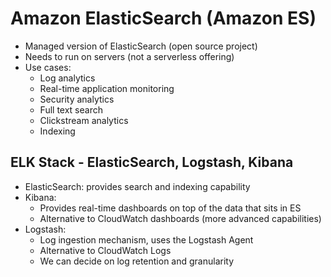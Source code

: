 # Amazon ElasticSearch (Amazon ES)

- Managed version of ElasticSearch (open source project)
- Needs to run on servers (not a serverless offering)
- Use cases:
    - Log analytics
    - Real-time application monitoring
    - Security analytics
    - Full text search
    - Clickstream analytics
    - Indexing

## ELK Stack - ElasticSearch, Logstash, Kibana

- ElasticSearch: provides search and indexing capability
- Kibana: 
    - Provides real-time dashboards on top of the data that sits in ES
    - Alternative to CloudWatch dashboards (more advanced capabilities)
- Logstash:
    - Log ingestion mechanism, uses the Logstash Agent
    - Alternative to CloudWatch Logs
    - We can decide on log retention and granularity

